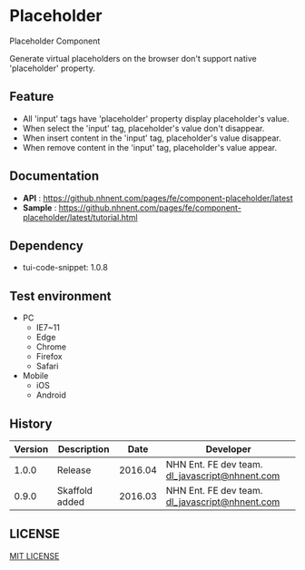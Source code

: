 Placeholder
===============
Placeholder Component<br>

Generate virtual placeholders on the browser don't support native 'placeholder' property.

## Feature
* All 'input' tags have 'placeholder' property display placeholder's value.
* When select the 'input' tag, placeholder's value don't disappear.
* When insert content in the 'input' tag, placeholder's value disappear.
* When remove content in the 'input' tag, placeholder's value appear.

## Documentation
* **API** : https://github.nhnent.com/pages/fe/component-placeholder/latest
* **Sample** : https://github.nhnent.com/pages/fe/component-placeholder/latest/tutorial.html

## Dependency
* tui-code-snippet: 1.0.8

## Test environment
* PC
    * IE7~11
    * Edge
    * Chrome
    * Firefox
    * Safari
* Mobile
    * iOS
    * Android

## History
| Version | Description | Date | Developer |
| ---- | ---- | ---- | ---- |
| 1.0.0 | Release | 2016.04 | NHN Ent. FE dev team. <dl_javascript@nhnent.com> |
| 0.9.0 | Skaffold added | 2016.03 | NHN Ent. FE dev team. <dl_javascript@nhnent.com> |

## LICENSE
[MIT LICENSE](LICENSE)
